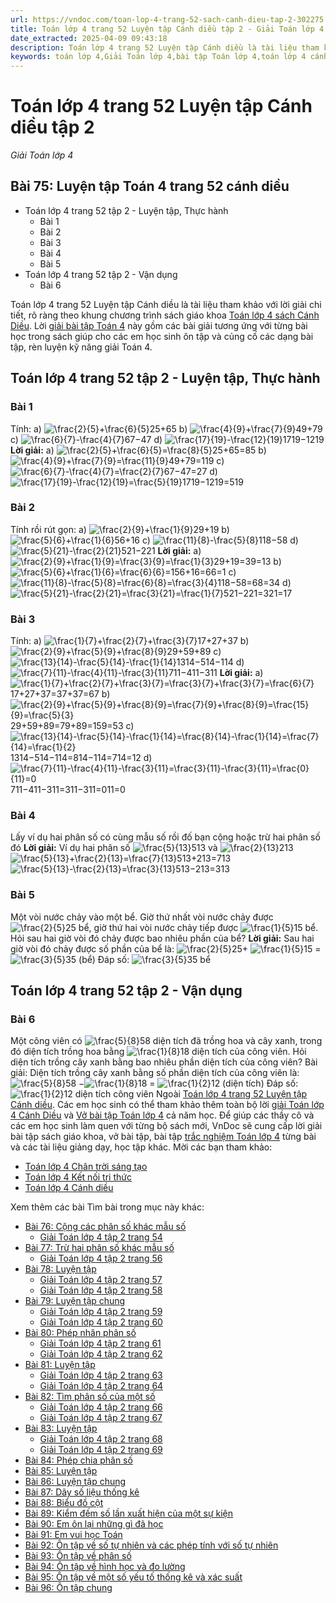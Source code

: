 ```yaml
---
url: https://vndoc.com/toan-lop-4-trang-52-sach-canh-dieu-tap-2-302275
title: Toán lớp 4 trang 52 Luyện tập Cánh diều tập 2 - Giải Toán lớp 4 - VnDoc.com
date_extracted: 2025-04-09 09:43:18
description: Toán lớp 4 trang 52 Luyện tập Cánh diều là tài liệu tham khảo giúp các em học sinh ôn tập, nâng cao kỹ năng giải Toán 4. Sau đây mời các em cùng tham khảo lời giải.
keywords: toán lớp 4,Giải Toán lớp 4,bài tập Toán lớp 4,toán lớp 4 cánh diều,Giải toán lớp 4 cánh diều,Toán lớp 4 Tập 2,toán lớp 4 trang 52 cánh diều,Luyện tập trang 52 Cánh diều,Luyện tập trang 52 lớp 4,bài tập Luyện tập trang 52 Cánh diều,Giải sách Toán lớp 4,Bài tập Toán lớp 4 có lời giải,bài tập toán lớp 4 trang 52,toán lớp 4 Luyện tập
---
```


# Toán lớp 4 trang 52 Luyện tập Cánh diều tập 2
 _Giải Toán lớp 4_
## Bài 75: Luyện tập Toán 4 trang 52 cánh diều
  * Toán lớp 4 trang 52 tập 2 - Luyện tập, Thực hành
    * Bài 1
    * Bài 2
    * Bài 3
    * Bài 4
    * Bài 5
  * Toán lớp 4 trang 52 tập 2 - Vận dụng
    * Bài 6

Toán lớp 4 trang 52 Luyện tập Cánh diều là tài liệu tham khảo với lời giải chi tiết, rõ ràng theo khung chương trình  sách giáo khoa [Toán lớp 4 sách Cánh Diều](<https://vndoc.com/toan-lop-4-canh-dieu>). Lời [giải bài tập Toán 4](<https://vndoc.com/giai-bai-tap-lop4>) này gồm các bài giải tương ứng với từng bài học trong sách giúp cho các em học sinh ôn tập và củng cố các dạng bài tập, rèn luyện kỹ năng giải Toán 4.
## Toán lớp 4 trang 52 tập 2 - Luyện tập, Thực hành
### Bài 1
Tính:
a\) ![\\frac{2}{5}+\\frac{6}{5}](https://i.vdoc.vn/data/image/blank.png)25+65
b\) ![\\frac{4}{9}+\\frac{7}{9}](https://i.vdoc.vn/data/image/blank.png)49+79
c\) ![\\frac{6}{7}-\\frac{4}{7}](https://i.vdoc.vn/data/image/blank.png)67−47
d\) ![\\frac{17}{19}-\\frac{12}{19}](https://i.vdoc.vn/data/image/blank.png)1719−1219
**Lời giải:**
a\) ![\\frac{2}{5}+\\frac{6}{5}=\\frac{8}{5}](https://i.vdoc.vn/data/image/blank.png)25+65=85
b\) ![\\frac{4}{9}+\\frac{7}{9}=\\frac{11}{9}](https://i.vdoc.vn/data/image/blank.png)49+79=119
c\) ![\\frac{6}{7}-\\frac{4}{7}=\\frac{2}{7}](https://i.vdoc.vn/data/image/blank.png)67−47=27
d\) ![\\frac{17}{19}-\\frac{12}{19}=\\frac{5}{19}](https://i.vdoc.vn/data/image/blank.png)1719−1219=519
### Bài 2
Tính rồi rút gọn:
a\) ![\\frac{2}{9}+\\frac{1}{9}](https://i.vdoc.vn/data/image/blank.png)29+19
b\) ![\\frac{5}{6}+\\frac{1}{6}](https://i.vdoc.vn/data/image/blank.png)56+16
c\) ![\\frac{11}{8}-\\frac{5}{8}](https://i.vdoc.vn/data/image/blank.png)118−58
d\) ![\\frac{5}{21}-\\frac{2}{21}](https://i.vdoc.vn/data/image/blank.png)521−221
**Lời giải:**
a\) ![\\frac{2}{9}+\\frac{1}{9}=\\frac{3}{9}=\\frac{1}{3}](https://i.vdoc.vn/data/image/blank.png)29+19=39=13
b\) ![\\frac{5}{6}+\\frac{1}{6}=\\frac{6}{6}=1](https://i.vdoc.vn/data/image/blank.png)56+16=66=1
c\) ![\\frac{11}{8}-\\frac{5}{8}=\\frac{6}{8}=\\frac{3}{4}](https://i.vdoc.vn/data/image/blank.png)118−58=68=34
d\) ![\\frac{5}{21}-\\frac{2}{21}=\\frac{3}{21}=\\frac{1}{7}](https://i.vdoc.vn/data/image/blank.png)521−221=321=17
### Bài 3
Tính:
a\) ![\\frac{1}{7}+\\frac{2}{7}+\\frac{3}{7}](https://i.vdoc.vn/data/image/blank.png)17+27+37
b\) ![\\frac{2}{9}+\\frac{5}{9}+\\frac{8}{9}](https://i.vdoc.vn/data/image/blank.png)29+59+89
c\) ![\\frac{13}{14}-\\frac{5}{14}-\\frac{1}{14}](https://i.vdoc.vn/data/image/blank.png)1314−514−114
d\) ![\\frac{7}{11}-\\frac{4}{11}-\\frac{3}{11}](https://i.vdoc.vn/data/image/blank.png)711−411−311
**Lời giải:**
a\) ![\\frac{1}{7}+\\frac{2}{7}+\\frac{3}{7}=\\frac{3}{7}+\\frac{3}{7}=\\frac{6}{7}](https://i.vdoc.vn/data/image/blank.png)17+27+37=37+37=67
b\) ![\\frac{2}{9}+\\frac{5}{9}+\\frac{8}{9}=\\frac{7}{9}+\\frac{8}{9}=\\frac{15}{9}=\\frac{5}{3}](https://i.vdoc.vn/data/image/blank.png)29+59+89=79+89=159=53
c\) ![\\frac{13}{14}-\\frac{5}{14}-\\frac{1}{14}=\\frac{8}{14}-\\frac{1}{14}=\\frac{7}{14}=\\frac{1}{2}](https://i.vdoc.vn/data/image/blank.png)1314−514−114=814−114=714=12
d\) ![\\frac{7}{11}-\\frac{4}{11}-\\frac{3}{11}=\\frac{3}{11}-\\frac{3}{11}=\\frac{0}{11}=0](https://i.vdoc.vn/data/image/blank.png)711−411−311=311−311=011=0
### Bài 4
Lấy ví dụ hai phân số có cùng mẫu số rồi đố bạn cộng hoặc trừ hai phân số đó
**Lời giải:**
Ví dụ hai phân số ![\\frac{5}{13}](https://i.vdoc.vn/data/image/blank.png)513 và ![\\frac{2}{13}](https://i.vdoc.vn/data/image/blank.png)213
![\\frac{5}{13}+\\frac{2}{13}=\\frac{7}{13}](https://i.vdoc.vn/data/image/blank.png)513+213=713
![\\frac{5}{13}-\\frac{2}{13}=\\frac{3}{13}](https://i.vdoc.vn/data/image/blank.png)513−213=313
### Bài 5
Một vòi nước chảy vào một bể. Giờ thứ nhất vòi nước chảy được ![\\frac{2}{5}](https://i.vdoc.vn/data/image/blank.png)25 bể, giờ thứ hai vòi nước chảy tiếp được ![\\frac{1}{5}](https://i.vdoc.vn/data/image/blank.png)15 bể. Hỏi sau hai giờ vòi đó chảy được bao nhiêu phần của bể?
**Lời giải:**
Sau hai giờ vòi đó chảy được số phần của bể là:
![\\frac{2}{5}](https://i.vdoc.vn/data/image/blank.png)25\+ ![\\frac{1}{5}](https://i.vdoc.vn/data/image/blank.png)15 = ![\\frac{3}{5}](https://i.vdoc.vn/data/image/blank.png)35 \(bể\)
Đáp số: ![\\frac{3}{5}](https://i.vdoc.vn/data/image/blank.png)35 bể
## Toán lớp 4 trang 52 tập 2 - Vận dụng
### Bài 6
Một công viên có ![\\frac{5}{8}](https://i.vdoc.vn/data/image/blank.png)58 diện tích đã trồng hoa và cây xanh, trong đó diện tích trồng hoa bằng ![\\frac{1}{8}](https://i.vdoc.vn/data/image/blank.png)18 diện tích của công viên. Hỏi diện tích trồng cây xanh bằng bao nhiêu phần diện tích của công viên?
Bài giải:
Diện tích trồng cây xanh bằng số phần diện tích của công viên là:
![\\frac{5}{8}](https://i.vdoc.vn/data/image/blank.png)58 −![\\frac{1}{8}](https://i.vdoc.vn/data/image/blank.png)18 = ![\\frac{1}{2}](https://i.vdoc.vn/data/image/blank.png)12 \(diện tích\)
Đáp số: ![\\frac{1}{2}](https://i.vdoc.vn/data/image/blank.png)12 diện tích công viên
Ngoài [Toán lớp 4 trang 52 Luyện tập Cánh diều](<https://vndoc.com/toan-lop-4-trang-52-sach-canh-dieu-tap-2-302275>). Các em học sinh có thể tham khảo thêm toàn bộ lời [giải Toán lớp 4 Cánh Diều](<https://vndoc.com/toan-lop-4-canh-dieu>) và [Vở bài tập Toán lớp 4](<https://vndoc.com/vo-bt-toan4>) cả năm học.
Để giúp các thầy cô và các em học sinh làm quen với từng bộ sách mới, VnDoc sẽ cung cấp lời giải bài tập sách giáo khoa, vở bài tập, bài tập [trắc nghiệm Toán lớp 4](<https://vndoc.com/test-toan-lop4>) từng bài và các tài liệu giảng dạy, học tập khác. Mời các bạn tham khảo:
  * [Toán lớp 4 Chân trời sáng tạo](<https://vndoc.com/toan-lop-4-chan-troi-sang-tao>)
  * [Toán lớp 4 Kết nối tri thức](<https://vndoc.com/toan-lop-4-ket-noi-tri-thuc>)
  * [Toán lớp 4 Cánh diều](<https://vndoc.com/toan-lop-4-canh-dieu>)

Xem thêm các bài Tìm bài trong mục này khác:
  * [Bài 76: Cộng các phân số khác mẫu số](</toan-lop-4-trang-53-54-cong-cac-phan-so-khac-mau-so-canh-dieu-301494>)
    * [Giải Toán lớp 4 tập 2 trang 54](</giai-toan-lop-4-tap-2-trang-54-canh-dieu-327087>)
  * [Bài 77: Trừ hai phân số khác mẫu số](</toan-lop-4-trang-55-56-tru-cac-phan-so-khac-mau-so-canh-dieu-301498>)
    * [Giải Toán lớp 4 tập 2 trang 56](</giai-toan-lop-4-tap-2-trang-56-canh-dieu-327088>)
  * [Bài 78: Luyện tập](</toan-lop-4-trang-57-58-luyen-tap-canh-dieu-301503>)
    * [Giải Toán lớp 4 tập 2 trang 57](</giai-toan-lop-4-tap-2-trang-57-canh-dieu-327089>)
    * [Giải Toán lớp 4 tập 2 trang 58](</giai-toan-lop-4-tap-2-trang-58-canh-dieu-327167>)
  * [Bài 79: Luyện tập chung](</toan-lop-4-trang-59-60-luyen-tap-chung-canh-dieu-301506>)
    * [Giải Toán lớp 4 tập 2 trang 59](</giai-toan-lop-4-tap-2-trang-59-canh-dieu-327168>)
    * [Giải Toán lớp 4 tập 2 trang 60](</giai-toan-lop-4-tap-2-trang-60-canh-dieu-327169>)
  * [Bài 80: Phép nhân phân số](</toan-lop-4-trang-61-62-phep-nhan-phan-so-canh-dieu-301512>)
    * [Giải Toán lớp 4 tập 2 trang 61](</giai-toan-lop-4-tap-2-trang-61-canh-dieu-327452>)
    * [Giải Toán lớp 4 tập 2 trang 62](</giai-toan-lop-4-tap-2-trang-62-canh-dieu-327454>)
  * [Bài 81: Luyện tập](</toan-lop-4-trang-63-64-luyen-tap-canh-dieu-301517>)
    * [Giải Toán lớp 4 tập 2 trang 63](</giai-toan-lop-4-tap-2-trang-63-canh-dieu-327455>)
    * [Giải Toán lớp 4 tập 2 trang 64](</giai-toan-lop-4-tap-2-trang-64-canh-dieu-327456>)
  * [Bài 82: Tìm phân số của một số](</toan-lop-4-trang-65-66-67-tim-phan-so-cua-mot-so-canh-dieu-301687>)
    * [Giải Toán lớp 4 tập 2 trang 66](</giai-toan-lop-4-tap-2-trang-66-canh-dieu-327539>)
    * [Giải Toán lớp 4 tập 2 trang 67](</giai-toan-lop-4-tap-2-trang-67-canh-dieu-327540>)
  * [Bài 83: Luyện tập](</toan-lop-4-trang-68-69-luyen-tap-canh-dieu-301691>)
    * [Giải Toán lớp 4 tập 2 trang 68](</giai-toan-lop-4-tap-2-trang-68-canh-dieu-327541>)
    * [Giải Toán lớp 4 tập 2 trang 69](</giai-toan-lop-4-tap-2-trang-69-canh-dieu-327650>)
  * [Bài 84: Phép chia phân số](</toan-lop-4-trang-70-71-phep-chia-phan-so-canh-dieu-301698>)
  * [Bài 85: Luyện tập](</toan-lop-4-trang-72-73-luyen-tap-canh-dieu-301700>)
  * [Bài 86: Luyện tập chung](</toan-lop-4-trang-74-75-luyen-tap-chung-canh-dieu-tap-2-301859>)
  * [Bài 87: Dãy số liệu thống kê](</toan-lop-4-trang-76-77-78-day-so-lieu-thong-ke-canh-dieu-302035>)
  * [Bài 88: Biểu đồ cột](</toan-lop-4-trang-79-bieu-do-cot-canh-dieu-302037>)
  * [Bài 89: Kiểm đếm số lần xuất hiện của một sự kiện](</toan-lop-4-trang-83-kiem-dem-so-lan-xuat-hien-cua-mot-su-kien-302039>)
  * [Bài 90: Em ôn lại những gì đã học](</toan-lop-4-trang-85-86-em-on-lai-nhung-gi-da-hoc-canh-dieu-302043>)
  * [Bài 91: Em vui học Toán](</toan-lop-4-trang-87-88-em-vui-hoc-toan-canh-dieu-302061>)
  * [Bài 92: Ôn tập về số tự nhiên và các phép tính với số tự nhiên](</toan-lop-4-trang-89-90-on-tap-ve-so-tu-nhien-va-cac-phep-tinh-voi-so-tu-nhien-302062>)
  * [Bài 93: Ôn tập về phân số](</toan-lop-4-trang-91-92-on-tap-ve-phan-so-va-cac-phep-tinh-voi-phan-so-cd-302063>)
  * [Bài 94: Ôn tập về hình học và đo lường](</toan-lop-4-trang-93-on-tap-ve-hinh-hoc-va-do-luong-cd-302095>)
  * [Bài 95: Ôn tập về một số yếu tố thống kê và xác suất](</toan-lop-4-trang-96-on-tap-ve-mot-so-yeu-to-thong-ke-va-xac-suat-canh-dieu-302098>)
  * [Bài 96: Ôn tập chung](</toan-lop-4-trang-99-on-tap-chung-canh-dieu-302103>)


